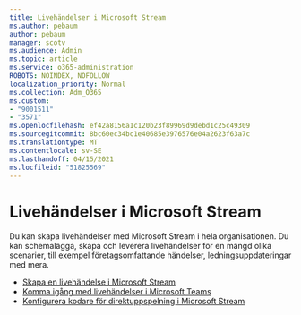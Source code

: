 ```yaml
---
title: Livehändelser i Microsoft Stream
ms.author: pebaum
author: pebaum
manager: scotv
ms.audience: Admin
ms.topic: article
ms.service: o365-administration
ROBOTS: NOINDEX, NOFOLLOW
localization_priority: Normal
ms.collection: Adm_O365
ms.custom:
- "9001511"
- "3571"
ms.openlocfilehash: ef42a8156a1c120b23f89969d9debd1c25c49309
ms.sourcegitcommit: 8bc60ec34bc1e40685e3976576e04a2623f63a7c
ms.translationtype: MT
ms.contentlocale: sv-SE
ms.lasthandoff: 04/15/2021
ms.locfileid: "51825569"
---
```

# <a name="live-events-in-microsoft-stream"></a>Livehändelser i Microsoft Stream

Du kan skapa livehändelser med Microsoft Stream i hela organisationen. Du kan schemalägga, skapa och leverera livehändelser för en mängd olika scenarier, till exempel företagsomfattande händelser, ledningsuppdateringar med mera.

- [Skapa en livehändelse i Microsoft Stream](https://docs.microsoft.com/stream/live-create-event)
- [Komma igång med livehändelser i Microsoft Teams](https://support.office.com/article/get-started-with-microsoft-teams-live-events-d077fec2-a058-483e-9ab5-1494afda578a)
- [Konfigurera kodare för direktuppspelning i Microsoft Stream](https://docs.microsoft.com/stream/live-encoder-setup)
